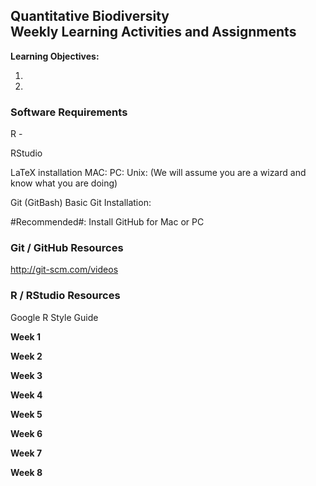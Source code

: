 ## Quantitative Biodiversity <br> Weekly Learning Activities and Assignments

**Learning Objectives:**

1. 
2.


### Software Requirements
R - 

RStudio

LaTeX installation
MAC:
PC:
Unix: (We will assume you are a wizard and know what you are doing)

Git (GitBash)
Basic Git Installation:

#Recommended#: Install GitHub for Mac or PC





### Git / GitHub Resources
http://git-scm.com/videos

### R / RStudio Resources
Google R Style Guide



**Week 1**


**Week 2**


**Week 3**


**Week 4**


**Week 5**


**Week 6**

**Week 7**


**Week 8**
